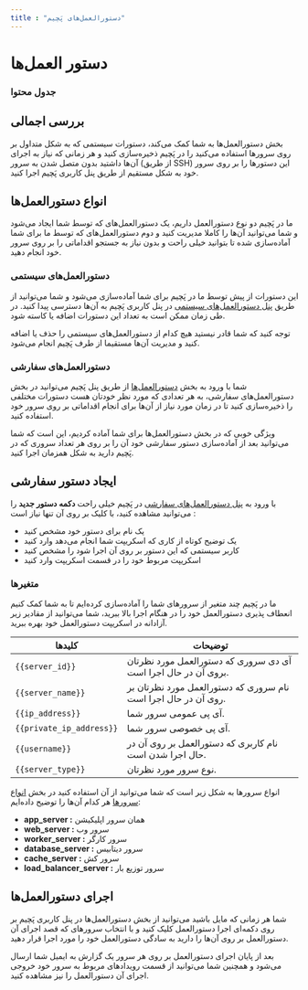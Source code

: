 ```yaml
---
title : "دستورالعمل‌های پَچیم"
---
```


# دستور العمل‌ها

### جدول محتوا


## بررسی اجمالی

بخش دستورالعمل‌ها به شما کمک می‌کند، دستورات سیستمی که به شکل متداول بر روی سرورها استفاده می‌کنید را در پَچیم ذخیره‌سازی کنید و هر زمانی که نیاز به اجرای آن‌ها داشتید بدون متصل شدن به سرور (از طریق SSH) این دستورها را بر روی سرور خود به شکل مستقیم از طریق پنل کاربری پَچیم اجرا کنید.

## انواع دستورالعمل‌ها

ما در پَچیم دو نوع دستورالعمل داریم، یک دستورالعمل‌های که توسط شما ایجاد‌ می‌شود و شما می‌توانید آن‌ها را کاملا مدیریت کنید و دوم دستورالعمل‌های که توسط ما برای شما آماد‌ه‌سازی شده تا بتوانید خیلی راحت و بدون نیاز به جستجو اقداماتی را بر روی سرور خود انجام دهید.

### دستورالعمل‌های سیستمی

این دستورات از پیش توسط ما در پَچیم برای شما آماده‌‌سازی می‌شود و شما می‌توانید از طریق [پنل دستورالعمل‌های سیستمی](https://app.pachim.sh/recipes/prepared) در پنل‌ کاربری پَچیم به آن‌ها دسترسی پیدا کنید. در طی زمان ممکن است به تعداد این دستورات اضافه یا کاسته شود.

توجه کنید که شما قادر نیستید هیچ کدام از دستورالعمل‌های سیستمی را حذف یا اضافه کنید و مدیریت آن‌ها مستقیما از طرف پَچیم انجام می‌شود.

### دستورالعمل‌های سفارشی

شما با ورود به بخش [دستورالعمل‌ها](https://app.pachim.sh/recipes) از طریق پنل پَچیم می‌توانید در بخش دستورالعمل‌های سفارشی، به هر تعدادی که مورد نظر خودتان هست دستورات مختلفی را ذخیره‌سازی کنید تا در زمان مورد نیاز از آن‌ها برای انجام اقداماتی بر روی سرور خود استفاده کنید.

ویژگی خوبی که در بخش دستورالعمل‌ها برای شما آماده کردیم، این است که شما می‌توانید بعد از آماده‌سازی دستور سفارشی خود آن را بر روی هر تعداد سروری که در پَچیم دارید به شکل همزمان اجرا کنید.

## ایجاد دستور سفارشی

با ورود به [پنل دستورالعمل‌های سفارشی](https://app.pachim.sh/recipes) در پَچیم خیلی راحت **دکمه دستور جدید** را می‌توانید مشاهده کنید، با کلیک بر روی آن تنها نیاز است :

- یک نام برای دستور خود مشخص کنید
- یک توضیح کوتاه از کاری که اسکریپت شما انجام می‌دهد وارد کنید
- کاربر سیستمی که این دستور بر روی آن اجرا شود را مشخص کنید
- اسکریپت مربوط خود را در قسمت اسکریپت وارد کنید

### متغیرها 

ما در پَچیم چند متغیر از سرورهای شما را آماده‌سازی کرده‌ایم تا به شما کمک کنیم انعطاف پذیری دستورالعمل خود را در هنگام اجرا بالا ببرید، شما می‌توانید از مقادیر زیر آزادانه در اسکریپت دستورالعمل خود بهره ببرید.

| کلیدها                     | توضیحات                                                        |
|----------------------------|----------------------------------------------------------------|
| `{{server_id}}`          | آی دی سروری که دستورالعمل مورد نظرتان بروی آن در حال اجرا است. |
| `{{server_name}}`        | نام سروری که دستورالعمل مورد نظرتان بر روی آن در حال اجرا است. |
| `{{ip_address}}`         | آی پی عمومی سرور شما.                                          |
| `{{private_ip_address}}` | آی پی خصوصی سرور شما.                                          |
| `{{username}}`           | نام کاربری که دستورالعمل بر روی آن در حال اجرا شدن است.        |
| `{{server_type}}`        | نوع سرور مورد نظرتان.                                          |

انواع سرورها به شکل زیر است که شما می‌توانید از آن استفاده کنید در بخش [انواع سرورها](/servers/types) هر کدام آن‌ها را توضیح داده‌ایم:

- **app_server :** همان سرور اپلیکیشن 
- **web_server :** سرور وب
- **worker_server :** سرور کارگر
- **database_server :** سرور دیتابیس
- **cache_server :** سرور کش
- **load_balancer_server :** سرور توزیع بار

## اجرای دستورالعمل‌ها

شما هر زمانی که مایل باشید می‌توانید از بخش دستورالعمل‌ها در پنل کاربری پَچیم بر روی دکمه‌ای اجرا دستورالعمل کلیک کنید و با انتخاب سرورهای که قصد اجرای آن دستورالعمل بر روی آن‌ها را دارید به سادگی دستورالعمل خود را مورد اجرا قرار دهید.

بعد از پایان اجرای دستورالعمل بر روی هر سرور یک گزارش به ایمیل شما ارسال می‌شود و همچنین شما می‌توانید از قسمت رویدادهای مربوط به سرور خود خروجی اجرای آن دستورالعمل را نیز مشاهده کنید.
